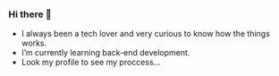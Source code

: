 ### Hi there 👋

- I always been a tech lover and very curious to know how the things works.
- I’m currently learning back-end development.
- Look my profile to see my proccess...
